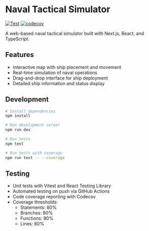# Naval Tactical Simulator

[![Test](https://github.com/paulmanning/AIGen_TNS_Web/actions/workflows/test.yml/badge.svg)](https://github.com/paulmanning/AIGen_TNS_Web/actions/workflows/test.yml)
[![codecov](https://codecov.io/gh/paulmanning/AIGen_TNS_Web/branch/main/graph/badge.svg)](https://codecov.io/gh/paulmanning/AIGen_TNS_Web)

A web-based naval tactical simulator built with Next.js, React, and TypeScript.

## Features
- Interactive map with ship placement and movement
- Real-time simulation of naval operations
- Drag-and-drop interface for ship deployment
- Detailed ship information and status display

## Development
```bash
# Install dependencies
npm install

# Run development server
npm run dev

# Run tests
npm test

# Run tests with coverage
npm run test -- --coverage
```

## Testing
- Unit tests with Vitest and React Testing Library
- Automated testing on push via GitHub Actions
- Code coverage reporting with Codecov
- Coverage thresholds:
  - Statements: 80%
  - Branches: 80%
  - Functions: 80%
  - Lines: 80%